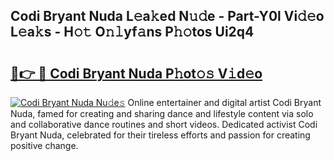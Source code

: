 ## Codi Bryant Nuda L𝚎a𝚔ed N𝚞𝚍e - Part-Y0l Vi𝚍𝚎o L𝚎a𝚔s - H𝚘𝚝 O𝚗𝚕yf𝚊ns P𝚑𝚘tos Ui2q4

# <h2><a href="http://kfewow6.oniu.top/?m=Codi+Bryant+Nuda">🔗👉 🔴 Codi Bryant Nuda P𝚑ot𝚘𝚜 V𝚒d𝚎o</a></h2>

[![Codi Bryant Nuda Nu𝚍e𝚜](https://i.imgur.com/0qMVB7G.gif)](http://kfewow6.oniu.top/?m=Codi+Bryant+Nuda)
Online entertainer and digital artist Codi Bryant Nuda, famed for creating and sharing dance and lifestyle content via solo and collaborative dance routines and short videos. Dedicated activist Codi Bryant Nuda, celebrated for their tireless efforts and passion for creating positive change.  
